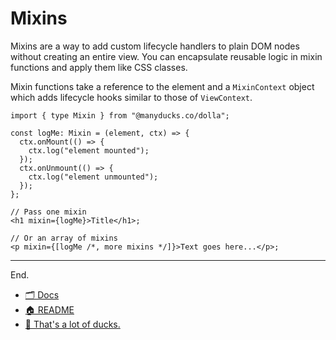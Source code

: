 # Mixins

Mixins are a way to add custom lifecycle handlers to plain DOM nodes without creating an entire view. You can encapsulate reusable logic in mixin functions and apply them like CSS classes.

Mixin functions take a reference to the element and a `MixinContext` object which adds lifecycle hooks similar to those of `ViewContext`.

```tsx
import { type Mixin } from "@manyducks.co/dolla";

const logMe: Mixin = (element, ctx) => {
  ctx.onMount(() => {
    ctx.log("element mounted");
  });
  ctx.onUnmount(() => {
    ctx.log("element unmounted");
  });
};

// Pass one mixin
<h1 mixin={logMe}>Title</h1>;

// Or an array of mixins
<p mixin={[logMe /*, more mixins */]}>Text goes here...</p>;
```

---

End.

- [🗂️ Docs](./index.md)
- [🏠 README](../README.md)
- [🦆 That's a lot of ducks.](https://www.manyducks.co)
